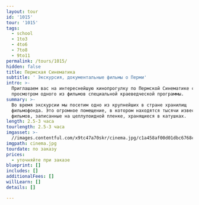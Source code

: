 ```yaml
---
layout: tour
id: '1015'
tour: '1015'
tags:
  - school
  - 1to3
  - 4to6
  - 7to8
  - 9to11
permalink: /tours/1015/
hidden: false
title: Пермская Синематика
subtitle: ' Экскурсия, документальные фильмы о Перми'
intro: >-
  Приглашаем вас на интереснейшую кинопрогулку по Пермской Синематике с
  просмотром одного из фильмов специальной краеведческой программы.
summary: >-
  Во время экскурсии мы посетим одно из крупнейших в стране хранилищ
  фильмофонда. Это огромное помещение, в котором находятся тысячи известных
  фильмов, записанные на целлулоидной пленке, хранящиеся в катушках.
length: 2.5-3 часа
tourlength: 2.5-3 часа
imgasset: >-
  //images.contentful.com/x9tc47a70skr/cinema.jpg/c1a458af00d01dbc6768ce60a1e90d97/cinema.jpg
imgpath: cinema.jpg
tourdate: по заказу
prices:
  - уточняйте при заказе
blueprint: []
includes: []
additionalFees: []
willLearn: []
details: []

---
```

